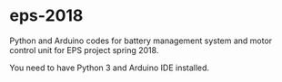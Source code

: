 # eps-2018
Python and Arduino codes for battery management system and motor control unit for EPS project spring 2018.

You need to have Python 3 and Arduino IDE installed.

